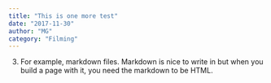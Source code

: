 ```yaml
---
title: "This is one more test"
date: "2017-11-30"
author: "MG"
category: "Filming"
---
```




3) For example, markdown files. Markdown is nice to write in but when you build a page with it, you need the markdown to be HTML.
